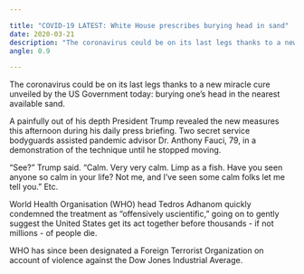 ```yaml
---

title: "COVID-19 LATEST: White House prescribes burying head in sand"
date: 2020-03-21
description: "The coronavirus could be on its last legs thanks to a new miracle cure unveiled by the US Government today: burying one’s head in the nearest available sand."
angle: 0.9

---
```


The coronavirus could be on its last legs thanks to a new miracle cure unveiled by the US Government today: burying one’s head in the nearest available sand.

A painfully out of his depth President Trump revealed the new measures this afternoon during his daily press briefing. Two secret service bodyguards assisted pandemic advisor Dr. Anthony Fauci, 79, in a demonstration of the technique until he stopped moving.

“See?” Trump said. “Calm. Very very calm. Limp as a fish. Have you seen anyone so calm in your life? Not me, and I’ve seen some calm folks let me tell you.” Etc.

World Health Organisation (WHO) head Tedros Adhanom quickly condemned the treatment as “offensively uscientific,” going on to gently suggest the United States get its act together before thousands - if not millions - of people die.

WHO has since been designated a Foreign Terrorist Organization on account of violence against the Dow Jones Industrial Average.